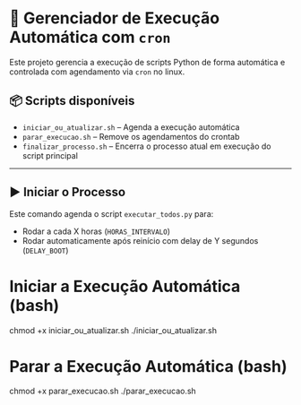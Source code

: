 # 🧩 Gerenciador de Execução Automática com `cron`

Este projeto gerencia a execução de scripts Python de forma automática e controlada com agendamento via `cron` no linux.

## 📦 Scripts disponíveis

- `iniciar_ou_atualizar.sh` – Agenda a execução automática
- `parar_execucao.sh` – Remove os agendamentos do crontab
- `finalizar_processo.sh` – Encerra o processo atual em execução do script principal

---

## ▶️ Iniciar o Processo

Este comando agenda o script `executar_todos.py` para:

- Rodar a cada X horas (`HORAS_INTERVALO`)
- Rodar automaticamente após reinício com delay de Y segundos (`DELAY_BOOT`)

# Iniciar a Execução Automática (bash)

chmod +x iniciar_ou_atualizar.sh
./iniciar_ou_atualizar.sh

# Parar a Execução Automática (bash)

chmod +x parar_execucao.sh
./parar_execucao.sh
